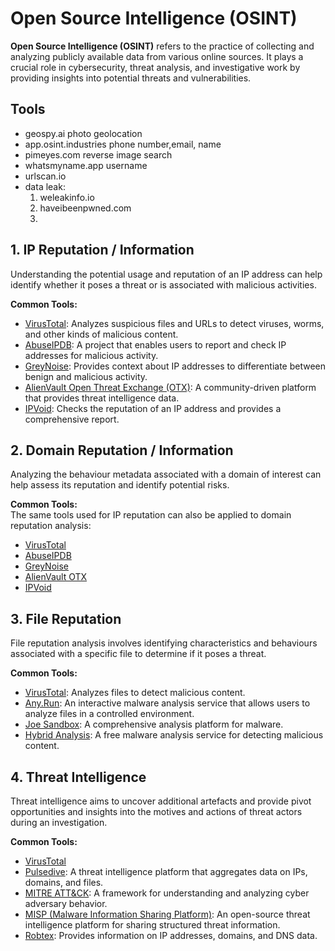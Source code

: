 # Open Source Intelligence (OSINT)

**Open Source Intelligence (OSINT)** refers to the practice of collecting and analyzing publicly available data from various online sources. It plays a crucial role in cybersecurity, threat analysis, and investigative work by providing insights into potential threats and vulnerabilities.

## Tools
- geospy.ai photo geolocation
- app.osint.industries phone number,email, name
- pimeyes.com reverse image search
- whatsmyname.app username
- urlscan.io
- data leak:
  1. weleakinfo.io
  2. haveibeenpwned.com
  3. 

## 1. IP Reputation / Information

Understanding the potential usage and reputation of an IP address can help identify whether it poses a threat or is associated with malicious activities. 

**Common Tools:**
- [VirusTotal](https://www.virustotal.com): Analyzes suspicious files and URLs to detect viruses, worms, and other kinds of malicious content.
- [AbuseIPDB](https://www.abuseipdb.com): A project that enables users to report and check IP addresses for malicious activity.
- [GreyNoise](https://www.greynoise.io): Provides context about IP addresses to differentiate between benign and malicious activity.
- [AlienVault Open Threat Exchange (OTX)](https://otx.alienvault.com): A community-driven platform that provides threat intelligence data.
- [IPVoid](https://www.ipvoid.com): Checks the reputation of an IP address and provides a comprehensive report.



## 2. Domain Reputation / Information

Analyzing the behaviour metadata associated with a domain of interest can help assess its reputation and identify potential risks.

**Common Tools:**  
The same tools used for IP reputation can also be applied to domain reputation analysis:
- [VirusTotal](https://www.virustotal.com)
- [AbuseIPDB](https://www.abuseipdb.com)
- [GreyNoise](https://www.greynoise.io)
- [AlienVault OTX](https://otx.alienvault.com)
- [IPVoid](https://www.ipvoid.com)



## 3. File Reputation

File reputation analysis involves identifying characteristics and behaviours associated with a specific file to determine if it poses a threat.

**Common Tools:**
- [VirusTotal](https://www.virustotal.com): Analyzes files to detect malicious content.
- [Any.Run](https://any.run): An interactive malware analysis service that allows users to analyze files in a controlled environment.
- [Joe Sandbox](https://www.joesandbox.com): A comprehensive analysis platform for malware.
- [Hybrid Analysis](https://www.hybrid-analysis.com): A free malware analysis service for detecting malicious content.



## 4. Threat Intelligence

Threat intelligence aims to uncover additional artefacts and provide pivot opportunities and insights into the motives and actions of threat actors during an investigation.

**Common Tools:**
- [VirusTotal](https://www.virustotal.com)
- [Pulsedive](https://pulsedive.com): A threat intelligence platform that aggregates data on IPs, domains, and files.
- [MITRE ATT&CK](https://attack.mitre.org): A framework for understanding and analyzing cyber adversary behavior.
- [MISP (Malware Information Sharing Platform)](https://www.misp-project.org): An open-source threat intelligence platform for sharing structured threat information.
- [Robtex](https://www.robtex.com): Provides information on IP addresses, domains, and DNS data.



